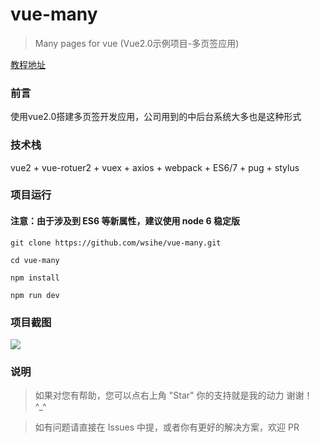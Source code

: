 # vue-many
> Many pages for vue (Vue2.0示例项目-多页签应用)

[教程地址](http://wusihe.com/2017/07/02/Vue2-1/)


### 前言

使用vue2.0搭建多页签开发应用，公司用到的中后台系统大多也是这种形式


### 技术栈

vue2 + vue-rotuer2 + vuex + axios + webpack + ES6/7 + pug + stylus


### 项目运行

#### 注意：由于涉及到 ES6 等新属性，建议使用 node 6 稳定版

```
git clone https://github.com/wsihe/vue-many.git

cd vue-many

npm install

npm run dev

```

### 项目截图

![](https://static.oschina.net/uploads/img/201708/08102312_5Tfu.png "")

### 说明

>  如果对您有帮助，您可以点右上角 "Star" 你的支持就是我的动力 谢谢！ ^_^

>  如有问题请直接在 Issues 中提，或者你有更好的解决方案，欢迎 PR




